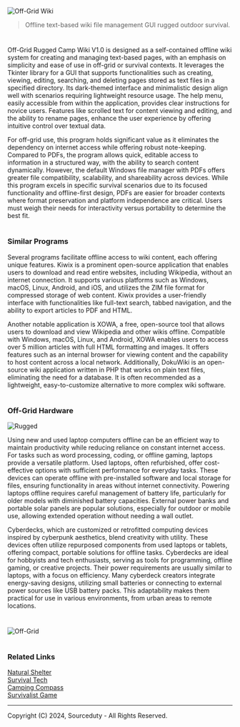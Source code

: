 ![Off-Grid Wiki](https://github.com/user-attachments/assets/741cc0c6-fa6e-4f6b-bf9b-3444e1090c5a)

> Offline text-based wiki file management GUI rugged outdoor survival.
#

Off-Grid Rugged Camp Wiki V1.0 is designed as a self-contained offline wiki system for creating and managing text-based pages, with an emphasis on simplicity and ease of use in off-grid or survival contexts. It leverages the Tkinter library for a GUI that supports functionalities such as creating, viewing, editing, searching, and deleting pages stored as text files in a specified directory. Its dark-themed interface and minimalistic design align well with scenarios requiring lightweight resource usage. The help menu, easily accessible from within the application, provides clear instructions for novice users. Features like scrolled text for content viewing and editing, and the ability to rename pages, enhance the user experience by offering intuitive control over textual data.

For off-grid use, this program holds significant value as it eliminates the dependency on internet access while offering robust note-keeping. Compared to PDFs, the program allows quick, editable access to information in a structured way, with the ability to search content dynamically. However, the default Windows file manager with PDFs offers greater file compatibility, scalability, and shareability across devices. While this program excels in specific survival scenarios due to its focused functionality and offline-first design, PDFs are easier for broader contexts where format preservation and platform independence are critical. Users must weigh their needs for interactivity versus portability to determine the best fit.

#
### Similar Programs

Several programs facilitate offline access to wiki content, each offering unique features. Kiwix is a prominent open-source application that enables users to download and read entire websites, including Wikipedia, without an internet connection. It supports various platforms such as Windows, macOS, Linux, Android, and iOS, and utilizes the ZIM file format for compressed storage of web content. Kiwix provides a user-friendly interface with functionalities like full-text search, tabbed navigation, and the ability to export articles to PDF and HTML.

Another notable application is XOWA, a free, open-source tool that allows users to download and view Wikipedia and other wikis offline. Compatible with Windows, macOS, Linux, and Android, XOWA enables users to access over 5 million articles with full HTML formatting and images. It offers features such as an internal browser for viewing content and the capability to host content across a local network. Additionally, DokuWiki is an open-source wiki application written in PHP that works on plain text files, eliminating the need for a database. It is often recommended as a lightweight, easy-to-customize alternative to more complex wiki software.

#
### Off-Grid Hardware

![Rugged](https://github.com/user-attachments/assets/2a292677-e57f-4e2a-827c-0b7f1d2c6b4f)

Using new and used laptop computers offline can be an efficient way to maintain productivity while reducing reliance on constant internet access. For tasks such as word processing, coding, or offline gaming, laptops provide a versatile platform. Used laptops, often refurbished, offer cost-effective options with sufficient performance for everyday tasks. These devices can operate offline with pre-installed software and local storage for files, ensuring functionality in areas without internet connectivity. Powering laptops offline requires careful management of battery life, particularly for older models with diminished battery capacities. External power banks and portable solar panels are popular solutions, especially for outdoor or mobile use, allowing extended operation without needing a wall outlet.

Cyberdecks, which are customized or retrofitted computing devices inspired by cyberpunk aesthetics, blend creativity with utility. These devices often utilize repurposed components from used laptops or tablets, offering compact, portable solutions for offline tasks. Cyberdecks are ideal for hobbyists and tech enthusiasts, serving as tools for programming, offline gaming, or creative projects. Their power requirements are usually similar to laptops, with a focus on efficiency. Many cyberdeck creators integrate energy-saving designs, utilizing small batteries or connecting to external power sources like USB battery packs. This adaptability makes them practical for use in various environments, from urban areas to remote locations.

#
![Off-Grid](https://github.com/user-attachments/assets/e05e5cd8-61f7-4250-92cf-2f1fd44c7502)

#
### Related Links

[Natural Shelter](https://github.com/sourceduty/Natural_Shelter)
<br>
[Survival Tech](https://github.com/sourceduty/Survival_Tech)
<br>
[Camping Compass](https://github.com/sourceduty/Camping_Compass)
<br>
[Survivalist Game](https://github.com/sourceduty/Survivalist_Game)

***
Copyright (C) 2024, Sourceduty - All Rights Reserved.

